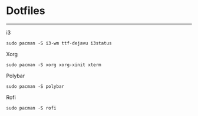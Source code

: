 # Dotfiles
---

i3
```
sudo pacman -S i3-wm ttf-dejavu i3status
```

Xorg
```
sudo pacman -S xorg xorg-xinit xterm
```

Polybar
```
sudo pacman -S polybar
```

Rofi
```
sudo pacman -S rofi
```
